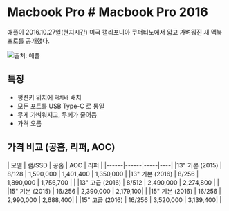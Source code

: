 # Macbook Pro # Macbook Pro 2016

애플이 2016.10.27일(현지시간) 미국 캘리포니아 쿠퍼티노에서 얇고 가벼워진 새 맥북프로를 공개했다.

![출처: 애플](https://goo.gl/zYdYKp)



## 특징

- 펑션키 위치에 `터치바` 배치
- 모든 포트를 USB Type-C 로 통일
- 무게 가벼워지고, 두께가 줄어듬
- 가격 오름


## 가격 비교 (공홈, 리퍼, AOC)

| 모델 | 램/SSD | 공홈 | AOC | 리퍼 |
|------|------|-----|----|
|13" 기본 (2015) | 8/128 | 1,590,000 | 1,401,400 | 1,350,000 | 
|13" 기본 (2016) | 8/256 | 1,890,000 | 1,756,700 |  |
|13" 고급 (2016) | 8/512 | 2,490,000 | 2,274,800 |  |
|15" 기본 (2015) | 16/256 | 2,390,000 | 2,179,100|  |
|15" 기본 (2016) | 16/256 | 2,990,000 | 2,688,400|  |
|15" 고급 (2016) | 16/256 | 3,520,000 | 3,139,400|  |

